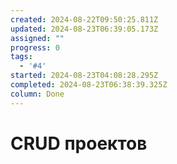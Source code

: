 ```yaml
---
created: 2024-08-22T09:50:25.811Z
updated: 2024-08-23T06:39:05.173Z
assigned: ""
progress: 0
tags:
  - '#4'
started: 2024-08-23T04:08:28.295Z
completed: 2024-08-23T06:38:39.325Z
column: Done
---
```


# CRUD проектов
